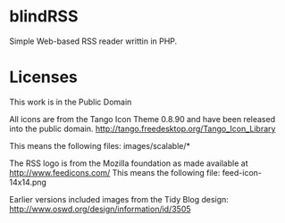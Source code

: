blindRSS
========

Simple Web-based RSS reader writtin in PHP.

Licenses
========

This work is in the Public Domain

All icons are from the Tango Icon Theme 0.8.90 and have been released into the public domain.
	http://tango.freedesktop.org/Tango_Icon_Library

This means the following files:
	images/scalable/*

The RSS logo is from the Mozilla foundation as made available at http://www.feedicons.com/
This means the following file:
	feed-icon-14x14.png

Earlier versions included images from the Tidy Blog design:
	http://www.oswd.org/design/information/id/3505
